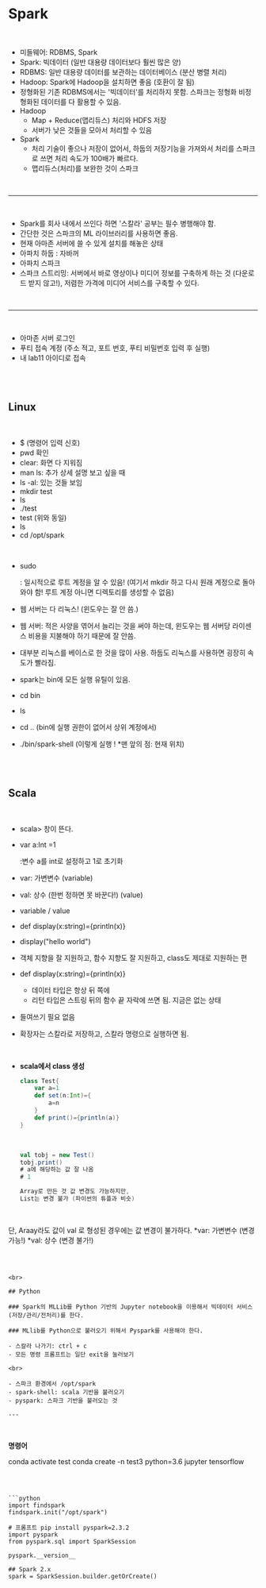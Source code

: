 # Spark

<br>

- 미들웨어: RDBMS, Spark
- Spark: 빅데이터 (일반 대용량 데이터보다 훨씬 많은 양)
- RDBMS: 일반 대용량 데이터를 보관하는 데이터베이스 (분산 병렬 처리)
- Hadoop: Spark에 Hadoop을 설치하면 좋음 (호환이 잘 됨)
- 정형화된 기존 RDBMS에서는 '빅데이터'를 처리하지 못함. 스파크는 정형화 비정형화된 데이터를 다 활용할 수 있음.
- Hadoop
  - Map + Reduce(맵리듀스) 처리와 HDFS 저장
  - 서버가 낮은 것들을 모아서 처리할 수 있음
- Spark
  - 처리 기술이 좋으나 저장이 없어서, 하둡의 저장기능을 가져와서 처리를 스파크로 쓰면 처리 속도가 100배가 빠르다.
  - 맵리듀스(처리)를 보완한 것이 스파크

<br>

---

<br>

- Spark를 회사 내에서 쓰인다 하면 '스칼라' 공부는 필수 병행해야 함.
- 간단한 것은 스파크의 ML 라이브러리를 사용하면 좋음.
- 현재 아마존 서버에 쓸 수 있게 설치를 해놓은 상태
- 아파치 하둡 : 자바꺼
- 아파치 스파크
- 스파크 스트리밍: 서버에서 바로 영상이나 미디어 정보를 구축하게 하는 것 (다운로드 받지 않고!), 저렴한 가격에 미디어 서비스를 구축할 수 있다.

<br>

---

<br>

- 아마존 서버 로그인
- 푸티 접속 계정 (주소 적고, 포트 번호, 푸티 비밀번호 입력 후 실행)
- 내 lab11 아이디로 접속

<br>

<br>

## Linux

<br>

- $ (명령어 입력 신호)
- pwd 확인
- clear: 화면 다 지워짐
- man ls: 추가 상세 설명 보고 싶을 때
- ls -al: 있는 것들 보임
- mkdir test
- ls
- ./test
- test (위와 동일)
- ls
- cd /opt/spark

<br>

- sudo

  : 일시적으로 루트 계정을 알 수 있음! (여기서 mkdir 하고 다시 원래 계정으로 돌아와야 함! 루트 계정 아니면 디렉토리를 생성할 수 없음)

- 웹 서버는 다 리눅스! (윈도우는 잘 안 씀.)

- 웹 서버: 적은 사양을 엮어서 늘리는 것을 써야 하는데, 윈도우는 웹 서버당 라이센스 비용을 지불해야 하기 때문에 잘 안씀.

- 대부분 리눅스를 베이스로 한 것을 많이 사용. 하둡도 리눅스를 사용하면 굉장히 속도가 빨라짐.

- spark는 bin에 모든 실행 유틸이 있음.

- cd bin

- ls

- cd .. (bin에 실행 권한이 없어서 상위 계정에서)

- ./bin/spark-shell   (이렇게 실행 ! *맨 앞의 점: 현재 위치)

<br>

<br>

## Scala

<br>

- scala> 창이 뜬다.

- var a:Int =1

  :변수 a를 int로 설정하고 1로 초기화

- var: 가변변수 (variable)

- val: 상수 (한번 정하면 못 바꾼다!) (value)

- variable / value

- def display(x:string)={println(x)}

- display("hello world")

- 객체 지향을 잘 지원하고, 함수 지향도 잘 지원하고, class도 제대로 지원하는 편

- def display(x:string)={println(x)}

  - 데이터 타입은 항상 뒤 쪽에
  - 리턴 타입은 스트링 뒤의 함수 끝 자락에 쓰면 됨. 지금은 없는 상태

- 들여쓰기 필요 없음

- 확장자는 스칼라로 저장하고, 스칼라 명령으로 실행하면 됨.

<br>

- **scala에서 class 생성**

  ```scala
  class Test{
      var a=1
      def set(n:Int)={
          a=n
      }
      def print()={println(a)}
  }
  ```

  <br>

  ```scala
  val tobj = new Test()
  tobj.print()
  # a에 해당하는 값 잘 나옴
  # 1
  ```

  ```scala
  Array로 만든 것 값 변경도 가능하지만,
  List는 변경 불가 (파이썬의 튜플과 비슷)
  
  ```

<br>

단, Araay라도 값이 val 로 형성된 경우에는 값 변경이 불가하다.
  *var: 가변변수 (변경 가능!)
*val: 상수 (변경 불가!)

<br>

  ```

  <br>
  
  ## Python
  
  ### Spark의 MLLib를 Python 기반의 Jupyter notebook을 이용해서 빅데이터 서비스(저장/관리/전처리)를 한다.
  
  ### MLlib를 Python으로 불러오기 위해서 Pyspark를 사용해야 한다.
  
  - 스칼라 나가기: ctrl + c 
  - 모든 명령 프롬프트는 일단 exit을 눌러보기
  
  <br>
  
  - 스파크 환경에서 /opt/spark
  - spark-shell: scala 기반을 불러오기
  - pyspark: 스파크 기반을 불러오는 것
  
  ---
  
  ```
<br>

**명령어**

 conda activate test
 conda create -n test3 python=3.6 jupyter tensorflow

<br>

  ```
  
  ```python
  import findspark
  findspark.init("/opt/spark")
  
  # 프롬프트 pip install pyspark=2.3.2
  import pyspark
  from pyspark.sql import SparkSession
  
  pyspark.__version__
  
  ## Spark 2.x
  spark = SparkSession.builder.getOrCreate()
  ```

  <br>
